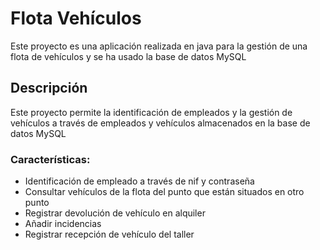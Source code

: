 # Flota Vehículos
Este proyecto es una aplicación realizada en java para la gestión de una flota de vehículos y se ha usado la base de datos MySQL 

## Descripción
Este proyecto permite la identificación de empleados y la gestión de vehículos a través de empleados y vehículos almacenados en la base de datos MySQL

### Características:
- Identificación de empleado a través de nif y contraseña
- Consultar vehículos de la flota del punto que están situados en otro
punto
-  Registrar devolución de vehículo en alquiler
-  Añadir incidencias
-  Registrar recepción de vehículo del taller
